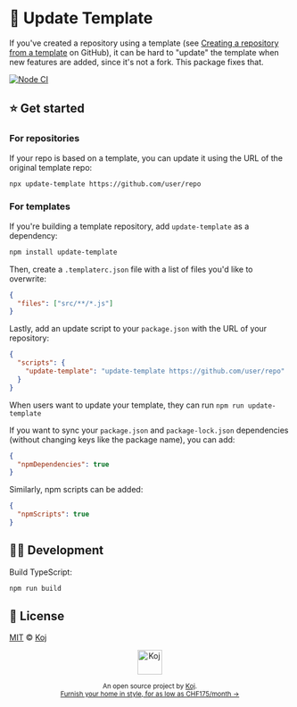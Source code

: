 # 📠 Update Template

If you've created a repository using a template (see [Creating a repository from a template](https://docs.github.com/en/github/creating-cloning-and-archiving-repositories/creating-a-repository-from-a-template) on GitHub), it can be hard to "update" the template when new features are added, since it's not a fork. This package fixes that.

[![Node CI](https://github.com/koj-co/update-template/workflows/Node%20CI/badge.svg)](https://github.com/koj-co/update-template/actions?query=workflow%3A%22Node+CI%22)

## ⭐ Get started

### For repositories

If your repo is based on a template, you can update it using the URL of the original template repo:

```bash
npx update-template https://github.com/user/repo
```

### For templates

If you're building a template repository, add `update-template` as a dependency:

```bash
npm install update-template
```

Then, create a `.templaterc.json` file with a list of files you'd like to overwrite:

```json
{
  "files": ["src/**/*.js"]
}
```

Lastly, add an update script to your `package.json` with the URL of your repository:

```json
{
  "scripts": {
    "update-template": "update-template https://github.com/user/repo"
  }
}
```

When users want to update your template, they can run `npm run update-template`

If you want to sync your `package.json` and `package-lock.json` dependencies (without changing keys like the package name), you can add:

```json
{
  "npmDependencies": true
}
```

Similarly, npm scripts can be added:

```json
{
  "npmScripts": true
}
```

## 👩‍💻 Development

Build TypeScript:

```bash
npm run build
```

## 📄 License

[MIT](./LICENSE) © [Koj](https://koj.co)

<p align="center">
  <a href="https://koj.co">
    <img width="44" alt="Koj" src="https://kojcdn.com/v1598284251/website-v2/koj-github-footer_m089ze.svg">
  </a>
</p>
<p align="center">
  <sub>An open source project by <a href="https://koj.co">Koj</a>. <br> <a href="https://koj.co">Furnish your home in style, for as low as CHF175/month →</a></sub>
</p>
